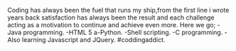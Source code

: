 Coding has always been the fuel that runs my ship,from the first line i wrote years back satisfaction has always been the result and each challenge acting as a motivation to continue and achieve even more.
Here we go;
-Java programming.
-HTML 5 a-Python.
-Shell scripting.
-C programming.
-Also learning Javascript and JQuery.
#coddingaddict.
